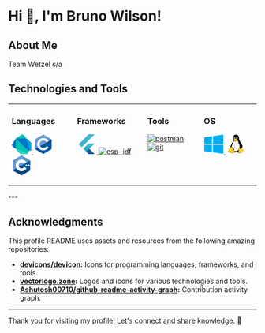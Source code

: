 # Hi 👋, I'm Bruno Wilson!

## About Me

Team Wetzel s/a

## Technologies and Tools

<table align="start" style="width: 100%; table-layout: fixed; border-collapse: collapse;">
  <tr>
    <td align="center" valign="top" style="width: 16.66%; border: 1px;">
      <h3 align="left">Languages</h3>
      <p align="left">
        <a href="https://dart.dev" target="_blank" rel="noreferrer">
          <img src="https://raw.githubusercontent.com/devicons/devicon/master/icons/dart/dart-original.svg" alt="dart" width="40" height="40"/>
        </a>
        <a href="https://en.wikipedia.org/wiki/C_(programming_language)" target="_blank" rel="noreferrer">
          <img src="https://raw.githubusercontent.com/devicons/devicon/master/icons/c/c-original.svg" alt="c" width="40" height="40"/>
        </a>
        <a href="https://isocpp.org" target="_blank" rel="noreferrer">
          <img src="https://raw.githubusercontent.com/devicons/devicon/master/icons/cplusplus/cplusplus-original.svg" alt="cplusplus" width="40" height="40"/>
        </a>
</a>
      </p>
    </td>
    <td align="center" valign="top" style="width: 16.66%; border: 1px ;">
      <h3 align="left">Frameworks</h3>
      <p align="left">
        <a href="https://flutter.dev" target="_blank" rel="noreferrer">
          <img src="https://raw.githubusercontent.com/devicons/devicon/master/icons/flutter/flutter-original.svg" alt="flutter" width="40" height="40"/>
        </a>
        <a href="https://www.espressif.com/en/products/sdks/esp-idf" target="_blank" rel="noreferrer">
          <img src="https://avatars.githubusercontent.com/u/145516710?v=4" alt="esp-idf" width="40" height="40"/>
        </a>
      </p>
    </td>
    <td align="center" valign="top" style="width: 16.66%; border: 1px ;">
      <h3 align="left">Tools</h3>
      <p align="left">
        <a href="https://www.postman.com" target="_blank" rel="noreferrer">
          <img src="https://www.vectorlogo.zone/logos/getpostman/getpostman-icon.svg" alt="postman" width="40" height="40"/>
        </a>
        <a href="https://git-scm.com" target="_blank" rel="noreferrer">
          <img src="https://www.vectorlogo.zone/logos/git-scm/git-scm-icon.svg" alt="git" width="40" height="40"/>
        </a>
      </p>
    </td>
    <td align="center" valign="top" style="width: 16.66%; border: 1px ;">
      <h3 align="left">OS</h3>
      <p align="left">
        <a href="https://www.microsoft.com/windows" target="_blank" rel="noreferrer">
          <img src="https://raw.githubusercontent.com/devicons/devicon/master/icons/windows8/windows8-original.svg" alt="windows" width="40" height="40"/>
        </a>
        <a href="https://www.linux.org" target="_blank" rel="noreferrer">
          <img src="https://raw.githubusercontent.com/devicons/devicon/master/icons/linux/linux-original.svg" alt="linux" width="40" height="40"/>
        </a>
      </p>
    </td>
  </tr>
</table>
---

## Acknowledgments

This profile README uses assets and resources from the following amazing repositories:

- **[devicons/devicon](https://github.com/devicons/devicon):** Icons for programming languages, frameworks, and tools.
- **[vectorlogo.zone](https://www.vectorlogo.zone/):** Logos and icons for various technologies and tools.
- **[Ashutosh00710/github-readme-activity-graph](https://github.com/Ashutosh00710/github-readme-activity-graph):** Contribution activity graph.

---

Thank you for visiting my profile! Let's connect and share knowledge. 🚀

